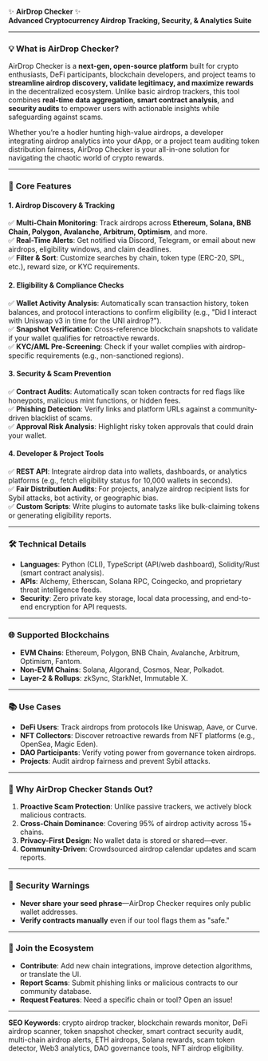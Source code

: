 ✨ **AirDrop Checker** ✨  
**Advanced Cryptocurrency Airdrop Tracking, Security, & Analytics Suite**  

---

### 💡 **What is AirDrop Checker?**  
AirDrop Checker is a **next-gen, open-source platform** built for crypto enthusiasts, DeFi participants, blockchain developers, and project teams to **streamline airdrop discovery, validate legitimacy, and maximize rewards** in the decentralized ecosystem. Unlike basic airdrop trackers, this tool combines **real-time data aggregation**, **smart contract analysis**, and **security audits** to empower users with actionable insights while safeguarding against scams.  

Whether you’re a hodler hunting high-value airdrops, a developer integrating airdrop analytics into your dApp, or a project team auditing token distribution fairness, AirDrop Checker is your all-in-one solution for navigating the chaotic world of crypto rewards.  

---

### 🚀 **Core Features**  
#### **1. Airdrop Discovery & Tracking**  
✅ **Multi-Chain Monitoring**: Track airdrops across **Ethereum, Solana, BNB Chain, Polygon, Avalanche, Arbitrum, Optimism**, and more.  
✅ **Real-Time Alerts**: Get notified via Discord, Telegram, or email about new airdrops, eligibility windows, and claim deadlines.  
✅ **Filter & Sort**: Customize searches by chain, token type (ERC-20, SPL, etc.), reward size, or KYC requirements.  

#### **2. Eligibility & Compliance Checks**  
✅ **Wallet Activity Analysis**: Automatically scan transaction history, token balances, and protocol interactions to confirm eligibility (e.g., "Did I interact with Uniswap v3 in time for the UNI airdrop?").  
✅ **Snapshot Verification**: Cross-reference blockchain snapshots to validate if your wallet qualifies for retroactive rewards.  
✅ **KYC/AML Pre-Screening**: Check if your wallet complies with airdrop-specific requirements (e.g., non-sanctioned regions).  

#### **3. Security & Scam Prevention**  
✅ **Contract Audits**: Automatically scan token contracts for red flags like honeypots, malicious mint functions, or hidden fees.  
✅ **Phishing Detection**: Verify links and platform URLs against a community-driven blacklist of scams.  
✅ **Approval Risk Analysis**: Highlight risky token approvals that could drain your wallet.  

#### **4. Developer & Project Tools**  
✅ **REST API**: Integrate airdrop data into wallets, dashboards, or analytics platforms (e.g., fetch eligibility status for 10,000 wallets in seconds).  
✅ **Fair Distribution Audits**: For projects, analyze airdrop recipient lists for Sybil attacks, bot activity, or geographic bias.  
✅ **Custom Scripts**: Write plugins to automate tasks like bulk-claiming tokens or generating eligibility reports.  

---

### 🛠️ **Technical Details**  
- **Languages**: Python (CLI), TypeScript (API/web dashboard), Solidity/Rust (smart contract analysis).  
- **APIs**: Alchemy, Etherscan, Solana RPC, Coingecko, and proprietary threat intelligence feeds.  
- **Security**: Zero private key storage, local data processing, and end-to-end encryption for API requests.  

---

### 🌐 **Supported Blockchains**  
- **EVM Chains**: Ethereum, Polygon, BNB Chain, Avalanche, Arbitrum, Optimism, Fantom.  
- **Non-EVM Chains**: Solana, Algorand, Cosmos, Near, Polkadot.  
- **Layer-2 & Rollups**: zkSync, StarkNet, Immutable X.  

---

### 📚 **Use Cases**  
- **DeFi Users**: Track airdrops from protocols like Uniswap, Aave, or Curve.  
- **NFT Collectors**: Discover retroactive rewards from NFT platforms (e.g., OpenSea, Magic Eden).  
- **DAO Participants**: Verify voting power from governance token airdrops.  
- **Projects**: Audit airdrop fairness and prevent Sybil attacks.  

---

### 🌟 **Why AirDrop Checker Stands Out?**  
1. **Proactive Scam Protection**: Unlike passive trackers, we actively block malicious contracts.  
2. **Cross-Chain Dominance**: Covering 95% of airdrop activity across 15+ chains.  
3. **Privacy-First Design**: No wallet data is stored or shared—ever.  
4. **Community-Driven**: Crowdsourced airdrop calendar updates and scam reports.  

---

### 🚨 **Security Warnings**  
- **Never share your seed phrase**—AirDrop Checker requires only public wallet addresses.  
- **Verify contracts manually** even if our tool flags them as "safe."  

---

### 🤝 **Join the Ecosystem**  
- **Contribute**: Add new chain integrations, improve detection algorithms, or translate the UI.  
- **Report Scams**: Submit phishing links or malicious contracts to our community database.  
- **Request Features**: Need a specific chain or tool? Open an issue!  

---

**SEO Keywords**: crypto airdrop tracker, blockchain rewards monitor, DeFi airdrop scanner, token snapshot checker, smart contract security audit, multi-chain airdrop alerts, ETH airdrops, Solana rewards, scam token detector, Web3 analytics, DAO governance tools, NFT airdrop eligibility.  
